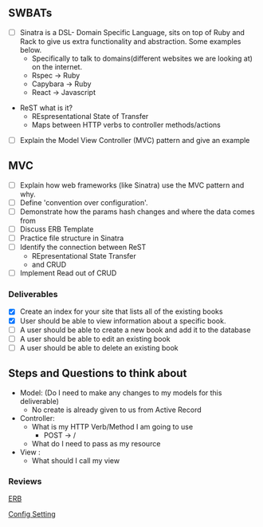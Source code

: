 ## SWBATs
- [ ] Sinatra is a DSL- Domain Specific Language, sits on top of Ruby and Rack to give us extra functionality and abstraction. Some examples below.
    - Specifically to talk to domains(different websites we are looking at) on the internet.
    - Rspec -> Ruby
    - Capybara -> Ruby 
    - React -> Javascript
- ReST what is it?
    - REspresentational State of Transfer
    - Maps between HTTP verbs to controller methods/actions

- [ ] Explain the Model View Controller (MVC) pattern and give an example
## MVC
- [ ] Explain how web frameworks (like Sinatra) use the MVC pattern and why.
- [ ] Define 'convention over configuration'.
- [ ] Demonstrate how the params hash changes and where the data comes from
- [ ] Discuss ERB Template
- [ ] Practice file structure in Sinatra
- [ ] Identify the connection between ReST
  - REpresentational State Transfer
  - and CRUD
- [ ] Implement Read out of CRUD

### Deliverables
- [x] Create an index for your site that lists all of the existing books
- [x] User should be able to view information about a specific book.
- [ ] A user should be able to create a new book and add it to the database
- [ ] A user should be able to edit an existing book
- [ ] A user should be able to delete an existing book

## Steps and Questions to think about
- Model: (Do I need to make any changes to my models for this deliverable)
    - No create is already given to us from Active Record
- Controller: 
    - What is my HTTP Verb/Method I am going to use
        - POST -> /
    - What do I need to pass as my resource
- View :
    - What should I call my view

### Reviews
[ERB](https://marketplace.visualstudio.com/items?itemName=CraigMaslowski.erb)

[Config Setting](http://sinatrarb.com/configuration.html)
